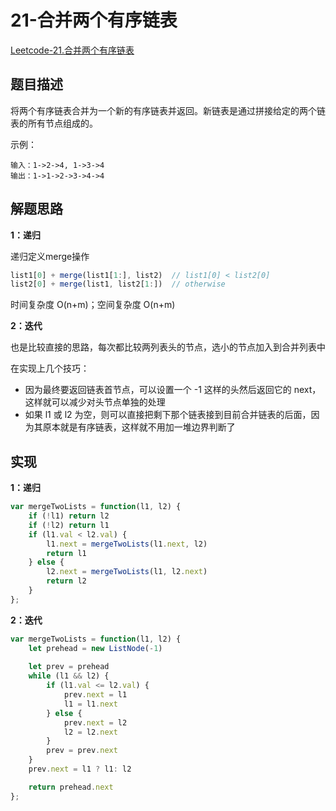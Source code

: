 # 21-合并两个有序链表

[Leetcode-21.合并两个有序链表](https://leetcode-cn.com/problems/merge-two-sorted-lists/)

## 题目描述

将两个有序链表合并为一个新的有序链表并返回。新链表是通过拼接给定的两个链表的所有节点组成的。 

示例：

```
输入：1->2->4, 1->3->4
输出：1->1->2->3->4->4
```

## 解题思路

**1：递归**

递归定义merge操作

```javascript
list1[0] + merge(list1[1:], list2)  // list1[0] < list2[0]
list2[0] + merge(list1, list2[1:])  // otherwise
```

时间复杂度 O(n+m)；空间复杂度 O(n+m)

**2：迭代**

也是比较直接的思路，每次都比较两列表头的节点，选小的节点加入到合并列表中

在实现上几个技巧：

- 因为最终要返回链表首节点，可以设置一个 -1 这样的头然后返回它的 next，这样就可以减少对头节点单独的处理
- 如果 l1 或 l2 为空，则可以直接把剩下那个链表接到目前合并链表的后面，因为其原本就是有序链表，这样就不用加一堆边界判断了

## 实现

**1：递归**

```javascript
var mergeTwoLists = function(l1, l2) {
    if (!l1) return l2
    if (!l2) return l1
    if (l1.val < l2.val) {
        l1.next = mergeTwoLists(l1.next, l2)
        return l1
    } else {
        l2.next = mergeTwoLists(l1, l2.next)
        return l2
    }
};
```

**2：迭代**

```javascript
var mergeTwoLists = function(l1, l2) {
    let prehead = new ListNode(-1)
    
    let prev = prehead
    while (l1 && l2) {
        if (l1.val <= l2.val) {
            prev.next = l1
            l1 = l1.next
        } else {
            prev.next = l2
            l2 = l2.next
        }
        prev = prev.next
    }
    prev.next = l1 ? l1: l2

    return prehead.next
};
```

